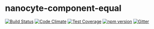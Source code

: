 # nanocyte-component-equal

[![Build Status](https://travis-ci.org/octoblu/nanocyte-component-equal.svg?branch=master)](https://travis-ci.org/octoblu/nanocyte-component-equal)
[![Code Climate](https://codeclimate.com/github/octoblu/nanocyte-component-equal/badges/gpa.svg)](https://codeclimate.com/github/octoblu/nanocyte-component-equal)
[![Test Coverage](https://codeclimate.com/github/octoblu/nanocyte-component-equal/badges/coverage.svg)](https://codeclimate.com/github/octoblu/nanocyte-component-equal)
[![npm version](https://badge.fury.io/js/nanocyte-component-equal.svg)](http://badge.fury.io/js/nanocyte-component-equal)
[![Gitter](https://badges.gitter.im/octoblu/help.svg)](https://gitter.im/octoblu/help)
